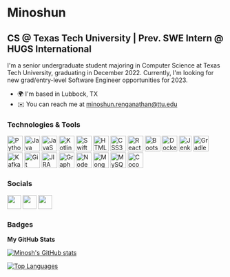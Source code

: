Minoshun
==============================  

CS @ Texas Tech University | Prev. SWE Intern @ HUGS International
-----------------------------------------  

I'm a senior undergraduate student majoring in Computer Science at Texas Tech University, graduating in December 2022. Currently, I'm looking for new grad/entry-level Software Engineer opportunities for 2023.  

* 🌍  I'm based in Lubbock, TX 
* ✉️  You can reach me at [minoshun.renganathan@ttu.edu](mailto:minoshun.renganathan@gmail.com)

### Technologies & Tools

<p align="left"> 
<a href="https://www.python.org/" target="_blank" rel="noreferrer"><img src="https://raw.githubusercontent.com/danielcranney/readme-generator/main/public/icons/skills/python-colored.svg" width="36" height="36" alt="Python" /></a> 
<a href="https://www.oracle.com/java/" target="_blank" rel="noreferrer"><img src="https://raw.githubusercontent.com/danielcranney/readme-generator/main/public/icons/skills/java-colored.svg" width="36" height="36" alt="Java" /></a> 
<a href="https://developer.mozilla.org/en-US/docs/Web/JavaScript" target="_blank" rel="noreferrer"><img src="https://raw.githubusercontent.com/danielcranney/readme-generator/main/public/icons/skills/javascript-colored.svg" width="36" height="36" alt="JavaScript" /></a> 
<a href="https://kotlinlang.org/" target="_blank" rel="noreferrer"><img src="https://raw.githubusercontent.com/danielcranney/readme-generator/main/public/icons/skills/kotlin-colored.svg" width="36" height="36" alt="Kotlin" /></a> 
<a href="https://developer.apple.com/swift/" target="_blank" rel="noreferrer"><img src="https://raw.githubusercontent.com/danielcranney/readme-generator/main/public/icons/skills/swift-colored.svg" width="36" height="36" alt="Swift" /></a> 
<a href="https://developer.mozilla.org/en-US/docs/Glossary/HTML5" target="_blank" rel="noreferrer"><img src="https://raw.githubusercontent.com/danielcranney/readme-generator/main/public/icons/skills/html5-colored.svg" width="36" height="36" alt="HTML5" /></a> 
<a href="https://www.w3.org/TR/CSS/#css" target="_blank" rel="noreferrer"><img src="https://raw.githubusercontent.com/danielcranney/readme-generator/main/public/icons/skills/css3-colored.svg" width="36" height="36" alt="CSS3" /></a> 
<a href="https://reactjs.org/" target="_blank" rel="noreferrer"><img src="https://raw.githubusercontent.com/danielcranney/readme-generator/main/public/icons/skills/react-colored.svg" width="36" height="36" alt="React" /></a> 
<a href="https://getbootstrap.com/" target="_blank" rel="noreferrer"><img src="https://raw.githubusercontent.com/danielcranney/readme-generator/main/public/icons/skills/bootstrap-colored.svg" width="36" height="36" alt="Bootstrap" /></a> 
<a href="https://www.docker.com/" target="_blank" rel="noreferrer"><img src="https://www.docker.com/wp-content/uploads/2022/03/vertical-logo-monochromatic.png" width="36" height="36" alt="Docker" /></a>  
<a href="https://www.jenkins.io/" target="_blank" rel="noreferrer"><img src="https://www.jenkins.io/images/logos/jenkins/256.png" width="29" height="36" alt="Jenkins" /></a> 
<a href="https://gradle.org/" target="_blank" rel="noreferrer"><img src="https://gradle.org/images/gradle-knowledge-graph-logo.png?20170228" width="36" height="36" alt="Gradle" /></a> 
<a href="https://kafka.apache.org/" target="_blank" rel="noreferrer"><img src="https://upload.wikimedia.org/wikipedia/commons/thumb/0/0a/Apache_kafka-icon.svg/768px-Apache_kafka-icon.svg.png" width="36" height="36" alt="Kafka" /></a> 
<a href="https://git-scm.com/" target="_blank" rel="noreferrer"><img src="https://git-scm.com/images/logos/downloads/Git-Icon-1788C.png" width="36" height="36" alt="Git" /></a> 
<a href="https://www.atlassian.com/software/jira" target="_blank" rel="noreferrer"><img src="https://cdn-icons-png.flaticon.com/512/5968/5968875.png" width="36" height="36" alt="JIRA" /></a>
<a href="https://graphql.org/" target="_blank" rel="noreferrer"><img src="https://raw.githubusercontent.com/danielcranney/readme-generator/main/public/icons/skills/graphql-colored.svg" width="36" height="36" alt="GraphQL" /></a> 
<a href="https://nodejs.org/en/" target="_blank" rel="noreferrer"><img src="https://raw.githubusercontent.com/danielcranney/readme-generator/main/public/icons/skills/nodejs-colored.svg" width="36" height="36" alt="NodeJS" /></a> 
<a href="https://www.mongodb.com/" target="_blank" rel="noreferrer"><img src="https://raw.githubusercontent.com/danielcranney/readme-generator/main/public/icons/skills/mongodb-colored.svg" width="36" height="36" alt="MongoDB" /></a> 
<a href="https://www.mysql.com/" target="_blank" rel="noreferrer"><img src="https://raw.githubusercontent.com/danielcranney/readme-generator/main/public/icons/skills/mysql-colored.svg" width="36" height="36" alt="MySQL" /></a> 
<a href="https://cocoapods.org/" target="_blank" rel="noreferrer"><img src="https://avatars.githubusercontent.com/u/1189714?s=280&v=4" width="36" height="36" alt="Cocoapods" /></a>
</p> 

### Socials  

<p align="left"> <a href="https://www.github.com/minosh7" target="_blank" rel="noreferrer"><img src="https://raw.githubusercontent.com/danielcranney/readme-generator/main/public/icons/socials/github.svg" width="32" height="32" /></a>
<a href="https://www.linkedin.com/in/minoshun-renganathan" target="_blank" rel="noreferrer"><img src="https://raw.githubusercontent.com/danielcranney/readme-generator/main/public/icons/socials/linkedin.svg" width="32" height="32" /></a>
<a href="https://leetcode.com/minosh7/" target="_blank" rel="noreferrer"><img src="https://leetcode.com/static/images/LeetCode_logo_rvs.png" width="32" height="32" /></a></p>

### Badges

<b>My GitHub Stats</b>

<a href="http://www.github.com/minosh7"><img src="https://github-readme-stats-sigma-five.vercel.app/api?username=minosh7&show_icons=true&hide=&count_private=true&title_color=0891b2&text_color=ffffff&icon_color=0891b2&bg_color=0f172a&hide_border=true&show_icons=true" alt="Minosh's GitHub stats" /></a>

<a href="https://github.com/minosh7" align="left"><img src="https://github-readme-stats-sigma-five.vercel.app/api/top-langs/?username=minosh7&langs_count=10&title_color=0891b2&text_color=ffffff&icon_color=0891b2&bg_color=0f172a&hide_border=true&locale=en&custom_title=Top%20%Languages" alt="Top Languages" /></a>
